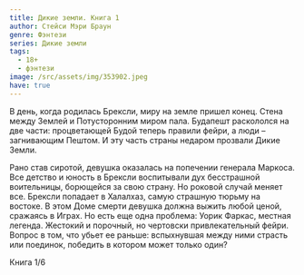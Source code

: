 ```yaml
---
title: Дикие земли. Книга 1
author: Стейси Мэри Браун
genre: Фэнтези
series: Дикие земли
tags:
  - 18+
  - фэнтези
image: /src/assets/img/353902.jpeg
have: true
---
```

В день, когда родилась Брексли, миру на земле пришел конец. Стена между Землей и Потусторонним миром пала. Будапешт раскололся на две части: процветающей Будой теперь правили фейри, а люди – загнивающим Пештом. И эту часть страны недаром прозвали Дикие Земли.

Рано став сиротой, девушка оказалась на попечении генерала Маркоса. Все детство и юность в Брексли воспитывали дух бесстрашной воительницы, борющейся за свою страну. Но роковой случай меняет все. Брексли попадает в Халалхаз, самую страшную тюрьму на востоке. В этом Доме смерти девушка должна выжить любой ценой, сражаясь в Играх. Но есть еще одна проблема: Уорик Фаркас, местная легенда. Жестокий и порочный, но чертовски привлекательный фейри. Вопрос в том, что убьет ее раньше: вспыхнувшая между ними страсть или поединок, победить в котором может только один?

Книга 1/6

